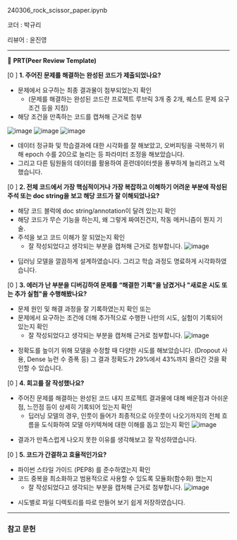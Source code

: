
240306_rock_scissor_paper.ipynb

코더 : 박규리

리뷰어 : 윤진영

---

🔑 **PRT(Peer Review Template)**

[0 ]  **1. 주어진 문제를 해결하는 완성된 코드가 제출되었나요?**
- 문제에서 요구하는 최종 결과물이 첨부되었는지 확인
	- (문제를 해결하는 완성된 코드란 프로젝트 루브릭 3개 중 2개, 퀘스트 문제 요구조건 등을 지칭)
- 해당 조건을 만족하는 코드를 캡쳐해 근거로 첨부

![image](https://github.com/Jean-yun/-Peer_review/assets/155133473/3350584b-1f7c-4e97-b2d2-0629a0309d4c)
![image](https://github.com/Jean-yun/-Peer_review/assets/155133473/e8aa53cc-3576-492b-b177-7c84c73dd249)
![image](https://github.com/Jean-yun/-Peer_review/assets/155133473/e5fbd4a5-7b5b-41c1-8452-85ce997e2b91)


* 데이터 정규화 및 학습결과에 대한 시각화를 잘 해보았고, 오버피팅을 극복하기 위해 epoch 수를 20으로 늘리는 등 파라미터 조정을 해보았습니다.
* 그리고 다른 팀원들의 데이터를 활용하여 훈련데이터셋을 풍부하게 늘리려고 노력했습니다.

  
    
[0 ]  **2. 전체 코드에서 가장 핵심적이거나 가장 복잡하고 이해하기 어려운 부분에 작성된 
	주석 또는 doc string을 보고 해당 코드가 잘 이해되었나요?**
- 해당 코드 블럭에 doc string/annotation이 달려 있는지 확인
- 해당 코드가 무슨 기능을 하는지, 왜 그렇게 짜여진건지, 작동 메커니즘이 뭔지 기술.
- 주석을 보고 코드 이해가 잘 되었는지 확인
	- 잘 작성되었다고 생각되는 부분을 캡쳐해 근거로 첨부합니다.
![image](https://github.com/Jean-yun/-Peer_review/assets/155133473/d5a9c041-6d2d-4ce6-944a-91cd87a4da9b)
* 딥러닝 모델을 깔끔하게 설계하였습니다. 그리고 학습 과정도 명료하게 시각화하였습니다.


   
[0 ]  **3. 에러가 난 부분을 디버깅하여 문제를 “해결한 기록"을 남겼거나 "새로운 시도 
또는 추가 실험"을 수행해봤나요?**
- 문제 원인 및 해결 과정을 잘 기록하였는지 확인 또는
- 문제에서 요구하는 조건에 더해 추가적으로 수행한 나만의 시도, 실험이 기록되어 있는지 확인
	- 잘 작성되었다고 생각되는 부분을 캡쳐해 근거로 첨부합니다.
![image](https://github.com/Jean-yun/-Peer_review/assets/155133473/241303aa-bb50-42ce-a203-16f080c41709)
* 정확도를 높이기 위해 모델을 수정할 때 다양한 시도를 해보았습니다. (Dropout 사용, Dense 뉴런 수 증폭 등) 그 결과 정확도가 29%에서 43%까지 올라간 것을 확인할 수 있습니다.

 
[0 ]  **4. 회고를 잘 작성했나요?**
- 주어진 문제를 해결하는 완성된 코드 내지 프로젝트 결과물에 대해 배운점과 아쉬운점, 느낀점 등이 상세히 기록되어 있는지 확인
    - 딥러닝 모델의 경우, 인풋이 들어가 최종적으로 아웃풋이 나오기까지의 전체 흐름을 도식화하여 모델 아키텍쳐에 대한 이해를 돕고 있는지 확인
![image](https://github.com/Jean-yun/-Peer_review/assets/155133473/727227bb-1a44-4b52-8e5e-a8e30bae5386)
* 결과가 만족스럽게 나오지 못한 이유를 생각해보고 잘 작성하였습니다.


[0 ]  **5. 코드가 간결하고 효율적인가요?**
- 파이썬 스타일 가이드 (PEP8) 를 준수하였는지 확인
- 코드 중복을 최소화하고 범용적으로 사용할 수 있도록 모듈화(함수화) 했는지
	- 잘 작성되었다고 생각되는 부분을 캡쳐해 근거로 첨부합니다.
  ![image](https://github.com/Jean-yun/-Peer_review/assets/155133473/18c632e6-3ef5-404b-bcd5-bf63f6d56aa7)
* 시도별로 파일 디렉토리를 따로 만들어 보기 쉽게 저장하였습니다.

---
### 참고 문헌
